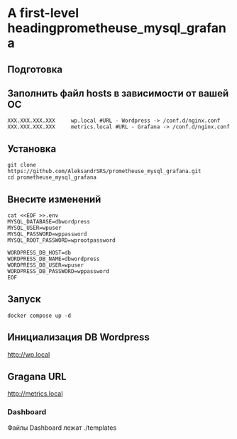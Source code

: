 # A first-level headingprometheuse_mysql_grafana
## Подготовка


## Заполнить файл hosts в зависимости от вашей ОС
```
XXX.XXX.XXX.XXX		wp.local #URL - Wordpress -> /conf.d/nginx.conf
XXX.XXX.XXX.XXX		metrics.local #URL - Grafana -> /conf.d/nginx.conf
```

## Установка
```
git clone  https://github.com/AleksandrSRS/prometheuse_mysql_grafana.git
cd prometheuse_mysql_grafana
```
## Внесите изменений
```
cat <<EOF >>.env
MYSQL_DATABASE=dbwordpress
MYSQL_USER=wpuser
MYSQL_PASSWORD=wppassword
MYSQL_ROOT_PASSWORD=wprootpassword

WORDPRESS_DB_HOST=db
WORDPRESS_DB_NAME=dbwordpress
WORDPRESS_DB_USER=wpuser
WORDPRESS_DB_PASSWORD=wppassword
EOF
```
## Запуск
```
docker compose up -d
```
## Инициализация DB Wordpress
http://wp.local
## Gragana URL
http://metrics.local
### Dashboard
Файлы Dashboard лежат ./templates
